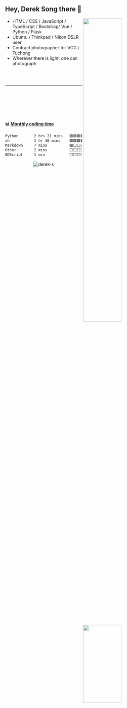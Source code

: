 ## Hey, Derek Song there 👋
[<img align="right" width="50%" src="https://github-readme-stats-sandy-dereks-tau.vercel.app/api?username=derek-s&show_icons=true">](https://github.com/derek-s/github-readme-stats)

- HTML / CSS / JavaScript / TypeScript / Bootstrap/  Vue / Python / Flask
- Ubuntu / Thinkpad / Nikon DSLR user
- Contract photographer for VCG / Tuchong
- Wherever there is light, one can photograph

<br><br>

---

[<img align="right" width="50%" height="250px" src="https://media.giphy.com/media/1C8bHHJturSx2/giphy.gif">](https://media.giphy.com/media/1C8bHHJturSx2/giphy.gif)
![<img align="left" width="50%" src="/github-metrics.svg" alt="Metrics">](/github-metrics.svg)


<br><br>
---

#### :bar_chart: [Monthly coding time](https://github.com/athul/waka-readme)


<!--START_SECTION:waka-->

```txt
Python       2 hrs 21 mins   🟩🟩🟩🟩🟩🟩🟩🟩🟩🟩🟩🟩🟩🟩⬜⬜⬜⬜⬜⬜⬜⬜⬜⬜⬜   56.56 %
sh           1 hr 36 mins    🟩🟩🟩🟩🟩🟩🟩🟩🟩🟨⬜⬜⬜⬜⬜⬜⬜⬜⬜⬜⬜⬜⬜⬜⬜   38.51 %
Markdown     7 mins          🟩⬜⬜⬜⬜⬜⬜⬜⬜⬜⬜⬜⬜⬜⬜⬜⬜⬜⬜⬜⬜⬜⬜⬜⬜   03.10 %
Other        2 mins          ⬜⬜⬜⬜⬜⬜⬜⬜⬜⬜⬜⬜⬜⬜⬜⬜⬜⬜⬜⬜⬜⬜⬜⬜⬜   00.84 %
GDScript     1 min           ⬜⬜⬜⬜⬜⬜⬜⬜⬜⬜⬜⬜⬜⬜⬜⬜⬜⬜⬜⬜⬜⬜⬜⬜⬜   00.79 %
```

<!--END_SECTION:waka-->

<p align="center"> <img src="https://komarev.com/ghpvc/?username=derek-s" alt="derek-s" /> </p>


